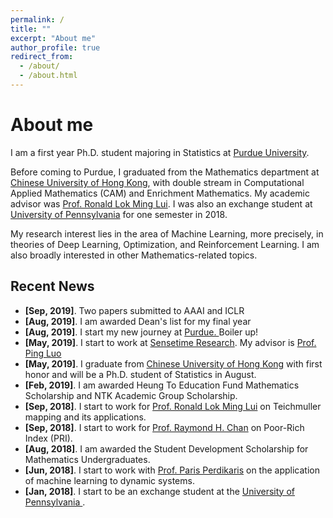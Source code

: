 ```yaml
---
permalink: /
title: ""
excerpt: "About me"
author_profile: true
redirect_from: 
  - /about/
  - /about.html
---
```

# <i class="fa fa-cog fa-spin fa-fw"></i> About me #
I am a first year Ph.D. student majoring in Statistics at [Purdue University](https://www.purdue.edu/).

Before coming to Purdue, I graduated from the Mathematics department at [Chinese University of Hong Kong](http://www.cuhk.edu.hk/english/index.html), with double stream in Computational Applied Mathematics (CAM) and Enrichment Mathematics. My academic advisor was [Prof. Ronald Lok Ming Lui](https://www.math.cuhk.edu.hk/~lmlui/). I was also an exchange student at [University of Pennsylvania](https://home.www.upenn.edu/) for one semester in 2018. 

My research interest lies in the area of Machine Learning, more precisely, in theories of Deep Learning, Optimization, and Reinforcement Learning. I am also broadly interested in other Mathematics-related topics.


## <i class="fa fa-fw fa-rss "></i> Recent News ##

<ul class="fa-ul">
  <li><i class="fa-li fa fa-spinner fa-spin"></i> <b>[Sep, 2019]</b>. Two papers submitted to AAAI and ICLR</li>
  
  <li> <b>[Aug, 2019]</b>. I am awarded Dean's list for my final year</li>
  
  <li><i class="fa-li fa fa-spinner fa-spin"></i> <b>[Aug, 2019]</b>. I start my new journey at <a href="https://www.purdue.edu/">Purdue. </a>Boiler up!</li>
  
  <li> <b>[May, 2019]</b>. I start to work at <a href="https://www.sensetime.com/en/">Sensetime Research</a>. My advisor is <a href="https://luoping.me"> Prof. Ping Luo </a> </li>
  
  <li> <b>[May, 2019]</b>. I graduate from  <a href="http://www.cuhk.edu.hk/english/index.html">Chinese University of Hong Kong</a> with first honor and will be a Ph.D. student of Statistics in August. </li>
  
  <li> <b>[Feb, 2019]</b>. I am awarded Heung To Education Fund Mathematics Scholarship and NTK Academic Group Scholarship. </li>
  
  <li> <b>[Sep, 2018]</b>. I start to work for <a href="https://www.math.cuhk.edu.hk/~lmlui/"> Prof. Ronald Lok Ming Lui</a> on Teichmuller mapping and its applications. </li>

  <li> <b>[Sep, 2018]</b>. I start to work for <a href="https://www.math.cuhk.edu.hk/~rchan/"> Prof. Raymond H. Chan</a> on Poor-Rich Index (PRI). </li>
  
  <li> <b>[Aug, 2018]</b>. I am awarded the Student Development Scholarship for Mathematics Undergraduates. </li>
  
  <li> <b>[Jun, 2018]</b>. I start to work with <a href="https://www.seas.upenn.edu/directory/profile.php?ID=237">Prof. Paris Perdikaris</a> on the application of machine learning to dynamic systems. </li>
  
  <li> <b>[Jan, 2018]</b>. I start to be an exchange student at the <a href="https://home.www.upenn.edu/">University of Pennsylvania </a>. </li>
</ul>



<script type='text/javascript' id='clustrmaps' src='//cdn.clustrmaps.com/map_v2.js?cl=1c679e&w=a&t=n&d=rvMTQFEORcQs4AVWtIVoK6ghclOws8CSKxqlBN5Map8&co=ffffff'></script>
